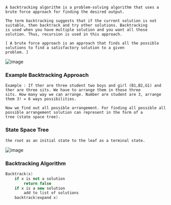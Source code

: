 ```
A backtracking algorithm is a problem-solving algorithm that uses a brute force approach for finding the desired output.

The term backtracking suggests that if the current solution is not suitable, then backtrack and try other solutions. Backtracking
is used when you have multiple solution and you want all those solution. Thus, recursion is used in this approach.

[ A brute force approach is an approach that finds all the possible solutions to find a satisfactory solution to a given 
problem. ]
```
![image](https://user-images.githubusercontent.com/59710234/174453147-8ccdda0d-497a-41c8-87f3-faf253aff1a4.png)

### Example Backtracking Approach
```
Example : If ther are three student two boys and girl (B1,B2,G1) and ther are three sits. We have to arrange them in those three 
sits. How many way we can arrange. Number are student are 3, arrange them 3! = 6 ways possibilities. 

Now we find out all possible arrangement. For finding all possible all possible arrangement solution can represent in the form of a
tree (state space tree).
```
### State Space Tree
```A space state tree is a tree representing all the possible states (solution or nonsolution) of the problem from 
the root as an initial state to the leaf as a terminal state.
```
![image](https://user-images.githubusercontent.com/59710234/174454202-351d1a8a-5296-4c80-9898-25a515e408a7.png)

### Backtracking Algorithm
```c++
Backtrack(x)
    if x is not a solution
        return false
    if x is a new solution
        add to list of solutions
    backtrack(expand x)
```
